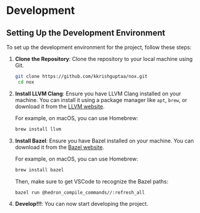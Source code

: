 # Development

## Setting Up the Development Environment

To set up the development environment for the project, follow these steps:

1. **Clone the Repository**:
   Clone the repository to your local machine using Git.

   ```sh
   git clone https://github.com/kkrishguptaa/nox.git
    cd nox
    ```

2. **Install LLVM Clang**:
    Ensure you have LLVM Clang installed on your machine. You can install it using a package manager like `apt`, `brew`, or download it from the [LLVM website](https://llvm.org/).

    For example, on macOS, you can use Homebrew:

    ```sh
    brew install llvm
    ```

3. **Install Bazel**:
    Ensure you have Bazel installed on your machine. You can download it from the [Bazel website](https://bazel.build/).

    For example, on macOS, you can use Homebrew:

    ```sh
    brew install bazel
    ```

    Then, make sure to get VSCode to recognize the Bazel paths:

    ```sh
    bazel run @hedron_compile_commands//:refresh_all
    ```

4. **Develop!!!**:
    You can now start developing the project.
